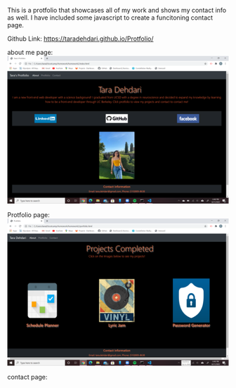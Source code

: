 This is a protfolio that showcases all of my work and shows my contact info as well. I have included some javascript to create a funcitoning contact page.

Github Link:
https://taradehdari.github.io/Protfolio/


about me page:
<img src="Assets/Images/Screenshot (41).png"/>

Protfolio page: 
<img src="Assets/Images/Screenshot (74).png"/>

contact page:


